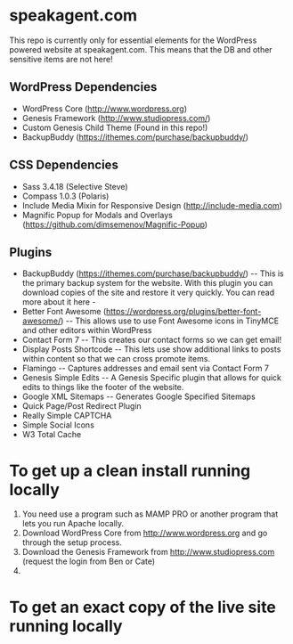 # speakagent.com
This repo is currently only for essential elements for the WordPress powered website at speakagent.com. This means that the DB and other sensitive items are not here!

## WordPress Dependencies
- WordPress Core (http://www.wordpress.org)
- Genesis Framework (http://www.studiopress.com/)
- Custom Genesis Child Theme (Found in this repo!)
- BackupBuddy (https://ithemes.com/purchase/backupbuddy/)

## CSS Dependencies
- Sass 3.4.18 (Selective Steve)
- Compass 1.0.3 (Polaris)
- Include Media Mixin for Responsive Design (http://include-media.com)
- Magnific Popup for Modals and Overlays (https://github.com/dimsemenov/Magnific-Popup)

## Plugins
- BackupBuddy (https://ithemes.com/purchase/backupbuddy/)
-- This is the primary backup system for the website. With this plugin you can download copies of the site and restore it very quickly. You can read more about it here -
- Better Font Awesome (https://wordpress.org/plugins/better-font-awesome/)
-- This allows use to use Font Awesome icons in TinyMCE and other editors within WordPress
- Contact Form 7
-- This creates our contact forms so we can get email!
- Display Posts Shortcode
-- This lets use show additional links to posts within content so that we can cross promote items.
- Flamingo
-- Captures addresses and email sent via Contact Form 7
- Genesis Simple Edits
-- A Genesis Specific plugin that allows for quick edits to things like the footer of the website.
- Google XML Sitemaps
-- Generates Google Specified Sitemaps
- Quick Page/Post Redirect Plugin
- Really Simple CAPTCHA
- Simple Social Icons
- W3 Total Cache

# To get up a clean install running locally

1. You need use a program such as MAMP PRO or another program that lets you run Apache locally.
2. Download WordPress Core from http://www.wordpress.org and go through the setup process.
3. Download the Genesis Framework from http://www.studiopress.com (request the login from Ben or Cate)
4.

# To get an exact copy of the live site running locally

